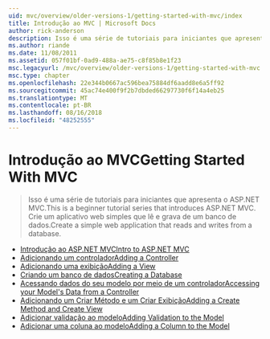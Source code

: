 ```yaml
---
uid: mvc/overview/older-versions-1/getting-started-with-mvc/index
title: Introdução ao MVC | Microsoft Docs
author: rick-anderson
description: Isso é uma série de tutoriais para iniciantes que apresenta o ASP.NET MVC. Crie um aplicativo web simples que lê e grava de um banco de dados.
ms.author: riande
ms.date: 11/08/2011
ms.assetid: 057f01bf-0ad9-488a-ae75-c8f85b8e1f23
msc.legacyurl: /mvc/overview/older-versions-1/getting-started-with-mvc
msc.type: chapter
ms.openlocfilehash: 22e344b0667ac596bea75884df6aadd8e6a5ff92
ms.sourcegitcommit: 45ac74e400f9f2b7dbded66297730f6f14a4eb25
ms.translationtype: MT
ms.contentlocale: pt-BR
ms.lasthandoff: 08/16/2018
ms.locfileid: "48252555"
---
```

<a name="getting-started-with-mvc"></a><span data-ttu-id="19772-104">Introdução ao MVC</span><span class="sxs-lookup"><span data-stu-id="19772-104">Getting Started With MVC</span></span>
====================
> <span data-ttu-id="19772-105">Isso é uma série de tutoriais para iniciantes que apresenta o ASP.NET MVC.</span><span class="sxs-lookup"><span data-stu-id="19772-105">This is a beginner tutorial series that introduces ASP.NET MVC.</span></span> <span data-ttu-id="19772-106">Crie um aplicativo web simples que lê e grava de um banco de dados.</span><span class="sxs-lookup"><span data-stu-id="19772-106">Create a simple web application that reads and writes from a database.</span></span>


- [<span data-ttu-id="19772-107">Introdução ao ASP.NET MVC</span><span class="sxs-lookup"><span data-stu-id="19772-107">Intro to ASP.NET MVC</span></span>](getting-started-with-mvc-part1.md)
- [<span data-ttu-id="19772-108">Adicionando um controlador</span><span class="sxs-lookup"><span data-stu-id="19772-108">Adding a Controller</span></span>](getting-started-with-mvc-part2.md)
- [<span data-ttu-id="19772-109">Adicionando uma exibição</span><span class="sxs-lookup"><span data-stu-id="19772-109">Adding a View</span></span>](getting-started-with-mvc-part3.md)
- [<span data-ttu-id="19772-110">Criando um banco de dados</span><span class="sxs-lookup"><span data-stu-id="19772-110">Creating a Database</span></span>](getting-started-with-mvc-part4.md)
- [<span data-ttu-id="19772-111">Acessando dados do seu modelo por meio de um controlador</span><span class="sxs-lookup"><span data-stu-id="19772-111">Accessing your Model's Data from a Controller</span></span>](getting-started-with-mvc-part5.md)
- [<span data-ttu-id="19772-112">Adicionando um Criar Método e um Criar Exibição</span><span class="sxs-lookup"><span data-stu-id="19772-112">Adding a Create Method and Create View</span></span>](getting-started-with-mvc-part6.md)
- [<span data-ttu-id="19772-113">Adicionar validação ao modelo</span><span class="sxs-lookup"><span data-stu-id="19772-113">Adding Validation to the Model</span></span>](getting-started-with-mvc-part7.md)
- [<span data-ttu-id="19772-114">Adicionar uma coluna ao modelo</span><span class="sxs-lookup"><span data-stu-id="19772-114">Adding a Column to the Model</span></span>](getting-started-with-mvc-part8.md)
